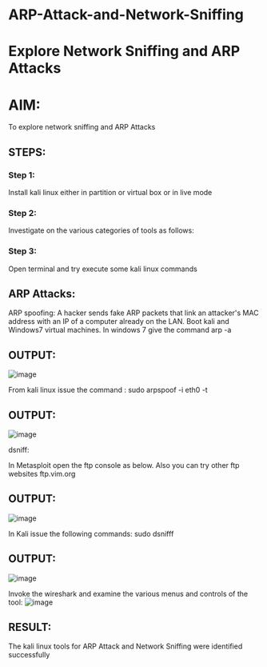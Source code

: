 # ARP-Attack-and-Network-Sniffing
# Explore Network Sniffing and ARP Attacks

# AIM:

To explore network sniffing and ARP Attacks

## STEPS:

### Step 1:

Install kali linux either in partition or virtual box or in live mode

### Step 2:

Investigate on the various categories of tools as follows:


### Step 3:
Open terminal and try execute some kali linux commands

## ARP Attacks:  
ARP spoofing: A hacker sends fake ARP packets that link an attacker's MAC address with an IP of a computer already on the LAN. 
Boot kali and Windows7 virtual machines.
In windows 7 give the command arp -a
## OUTPUT:
![image](https://github.com/LOKESHKUMARPANCHATCHARAM/ARP-Attack-and-Network-Sniffing/assets/119644432/b4829b8b-196f-44cc-bfd2-538b31bcc677)



From kali linux issue the command :
sudo arpspoof -i eth0 -t <target system> <gateway>
## OUTPUT:
![image](https://github.com/LOKESHKUMARPANCHATCHARAM/ARP-Attack-and-Network-Sniffing/assets/119644432/71319f80-96b4-4188-b449-90408dfbea62)



 dsniff:






In Metasploit open the ftp console as below. Also you can try other ftp websites ftp.vim.org
## OUTPUT:
![image](https://github.com/LOKESHKUMARPANCHATCHARAM/ARP-Attack-and-Network-Sniffing/assets/119644432/ccf20b1e-fd33-4ee5-ba1f-16620b3de8b8)





In Kali issue the following commands:
sudo dsnifff
## OUTPUT:
![image](https://github.com/LOKESHKUMARPANCHATCHARAM/ARP-Attack-and-Network-Sniffing/assets/119644432/84e9be0a-f11a-43f2-8205-a068757355e8)




Invoke the wireshark and examine the various menus  and controls of the tool:
![image](https://github.com/LOKESHKUMARPANCHATCHARAM/ARP-Attack-and-Network-Sniffing/assets/119644432/9c726608-5d93-4ce0-bae0-a7e153512d47)



## RESULT:
The kali linux tools for ARP Attack and Network Sniffing were identified successfully
